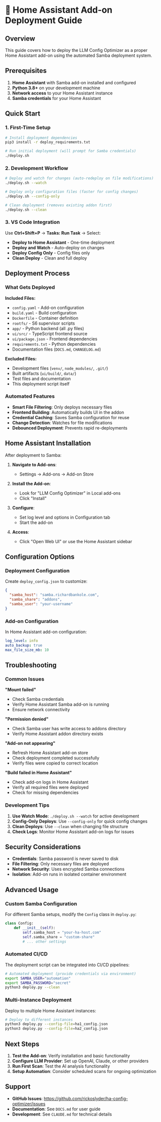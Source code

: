 # 🚀 Home Assistant Add-on Deployment Guide

## Overview

This guide covers how to deploy the LLM Config Optimizer as a proper Home Assistant add-on using the automated Samba deployment system.

## Prerequisites

1. **Home Assistant** with Samba add-on installed and configured
2. **Python 3.8+** on your development machine
3. **Network access** to your Home Assistant instance
4. **Samba credentials** for your Home Assistant

## Quick Start

### 1. First-Time Setup

```bash
# Install deployment dependencies
pip3 install -r deploy_requirements.txt

# Run initial deployment (will prompt for Samba credentials)
./deploy.sh
```

### 2. Development Workflow

```bash
# Deploy and watch for changes (auto-redeploy on file modifications)
./deploy.sh --watch

# Deploy only configuration files (faster for config changes)
./deploy.sh --config-only

# Clean deployment (removes existing addon first)
./deploy.sh --clean
```

### 3. VS Code Integration

Use **Ctrl+Shift+P** → **Tasks: Run Task** → Select:
- **Deploy to Home Assistant** - One-time deployment
- **Deploy and Watch** - Auto-deploy on changes
- **Deploy Config Only** - Config files only
- **Clean Deploy** - Clean and full deploy

## Deployment Process

### What Gets Deployed

**Included Files:**
- `config.yaml` - Add-on configuration
- `build.yaml` - Build configuration
- `Dockerfile` - Container definition
- `rootfs/` - S6 supervisor scripts
- `app/` - Python backend (all .py files)
- `ui/src/` - TypeScript frontend source
- `ui/package.json` - Frontend dependencies
- `requirements.txt` - Python dependencies
- Documentation files (`DOCS.md`, `CHANGELOG.md`)

**Excluded Files:**
- Development files (`venv/`, `node_modules/`, `.git/`)
- Built artifacts (`ui/build/`, `data/`)
- Test files and documentation
- This deployment script itself

### Automated Features

- **Smart File Filtering**: Only deploys necessary files
- **Frontend Building**: Automatically builds UI in the addon
- **Credential Caching**: Saves Samba configuration for reuse
- **Change Detection**: Watches for file modifications
- **Debounced Deployment**: Prevents rapid re-deployments

## Home Assistant Installation

After deployment to Samba:

1. **Navigate to Add-ons**:
   - Settings → Add-ons → Add-on Store

2. **Install the Add-on**:
   - Look for "LLM Config Optimizer" in Local add-ons
   - Click "Install"

3. **Configure**:
   - Set log level and options in Configuration tab
   - Start the add-on

4. **Access**:
   - Click "Open Web UI" or use the Home Assistant sidebar

## Configuration Options

### Deployment Configuration

Create `deploy_config.json` to customize:

```json
{
  "samba_host": "samba.richardbankole.com",
  "samba_share": "addons",
  "samba_user": "your-username"
}
```

### Add-on Configuration

In Home Assistant add-on configuration:

```yaml
log_level: info
auto_backup: true
max_file_size_mb: 10
```

## Troubleshooting

### Common Issues

**"Mount failed"**
- Check Samba credentials
- Verify Home Assistant Samba add-on is running
- Ensure network connectivity

**"Permission denied"**
- Check Samba user has write access to addons directory
- Verify Home Assistant addon directory exists

**"Add-on not appearing"**
- Refresh Home Assistant add-on store
- Check deployment completed successfully
- Verify files were copied to correct location

**"Build failed in Home Assistant"**
- Check add-on logs in Home Assistant
- Verify all required files were deployed
- Check for missing dependencies

### Development Tips

1. **Use Watch Mode**: `./deploy.sh --watch` for active development
2. **Config-Only Deploys**: Use `--config-only` for quick config changes
3. **Clean Deploys**: Use `--clean` when changing file structure
4. **Check Logs**: Monitor Home Assistant add-on logs for issues

## Security Considerations

- **Credentials**: Samba password is never saved to disk
- **File Filtering**: Only necessary files are deployed
- **Network Security**: Uses encrypted Samba connections
- **Isolation**: Add-on runs in isolated container environment

## Advanced Usage

### Custom Samba Configuration

For different Samba setups, modify the `Config` class in `deploy.py`:

```python
class Config:
    def __init__(self):
        self.samba_host = "your-ha-host.com"
        self.samba_share = "custom-share"
        # ... other settings
```

### Automated CI/CD

The deployment script can be integrated into CI/CD pipelines:

```bash
# Automated deployment (provide credentials via environment)
export SAMBA_USER="automation"
export SAMBA_PASSWORD="secret"
python3 deploy.py --clean
```

### Multi-Instance Deployment

Deploy to multiple Home Assistant instances:

```bash
# Deploy to different instances
python3 deploy.py --config-file=ha1_config.json
python3 deploy.py --config-file=ha2_config.json
```

## Next Steps

1. **Test the Add-on**: Verify installation and basic functionality
2. **Configure LLM Provider**: Set up OpenAI, Claude, or other providers
3. **Run First Scan**: Test the AI analysis functionality
4. **Setup Automation**: Consider scheduled scans for ongoing optimization

## Support

- **GitHub Issues**: https://github.com/rickoslyder/ha-config-optimizer/issues
- **Documentation**: See `DOCS.md` for user guide
- **Development**: See `CLAUDE.md` for technical details